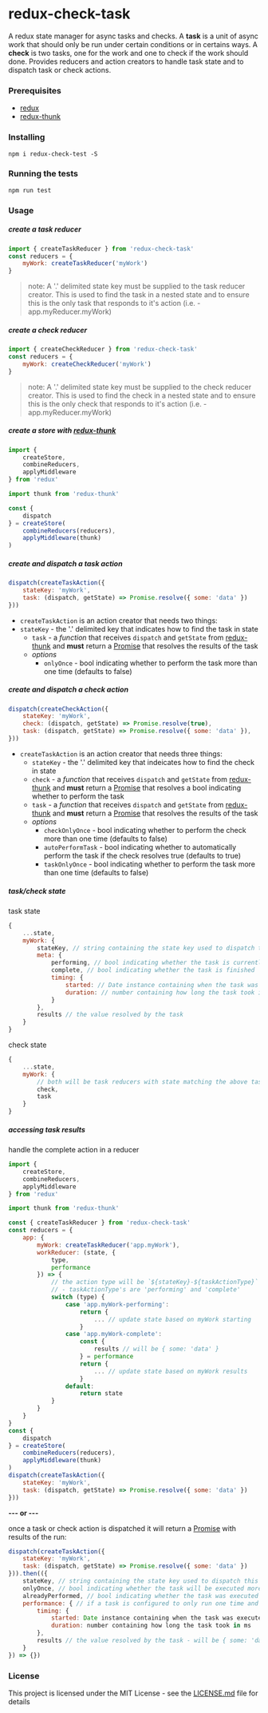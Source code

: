 # redux-check-task

A redux state manager for async tasks and checks. A **task** is a unit of async work that should only be run under certain conditions or in certains ways. A **check** is two tasks, one for the work and one to check if the work should done. Provides reducers and action creators to handle task state and to dispatch task or check actions.

### Prerequisites
 - [redux](https://github.com/reactjs/redux)
 - [redux-thunk](https://github.com/gaearon/redux-thunk)

### Installing
```
npm i redux-check-test -S
```

### Running the tests
```
npm run test
```

### Usage
##### create a task reducer
```javascript
import { createTaskReducer } from 'redux-check-task'
const reducers = {
    myWork: createTaskReducer('myWork')
}
```
 > note: A '.' delimited state key must be supplied to the task reducer creator. This is used to find the task in a nested state and to ensure this is the only task that responds to it's action (i.e. - app.myReducer.myWork)
 
##### create a check reducer
```javascript
import { createCheckReducer } from 'redux-check-task'
const reducers = {
    myWork: createCheckReducer('myWork')
}
```
 > note: A '.' delimited state key must be supplied to the check reducer creator. This is used to find the check in a nested state and to ensure this is the only check that responds to it's action (i.e. - app.myReducer.myWork)

##### create a store with [redux-thunk](https://github.com/gaearon/redux-thunk)
```javascript
import {
    createStore,
    combineReducers,
    applyMiddleware
} from 'redux'

import thunk from 'redux-thunk'

const {
    dispatch
} = createStore(
    combineReducers(reducers),
    applyMiddleware(thunk)
)
```

##### create and dispatch a task action
```javascript
dispatch(createTaskAction({
    stateKey: 'myWork',
    task: (dispatch, getState) => Promise.resolve({ some: 'data' })
}))
```
 - `createTaskAction` is an action creator that needs two things:
 - `stateKey` - the '.' delimited key that indicates how to find the task in state
    - `task` - a *function* that receives `dispatch` and `getState` from [redux-thunk](https://github.com/gaearon/redux-thunk) and **must** return a [Promise](https://developer.mozilla.org/en-US/docs/Web/JavaScript/Reference/Global_Objects/Promise) that resolves the results of the task
    - *options*
        - `onlyOnce` - bool indicating whether to perform the task more than one time (defaults to false)

##### create and dispatch a check action
```javascript
dispatch(createCheckAction({
    stateKey: 'myWork',
    check: (dispatch, getState) => Promise.resolve(true),
    task: (dispatch, getState) => Promise.resolve({ some: 'data' }),
}))
```
 - `createTaskAction` is an action creator that needs three things:
    - `stateKey` - the '.' delimited key that indeicates how to find the check in state
    - `check` - a *function* that receives `dispatch` and `getState` from [redux-thunk](https://github.com/gaearon/redux-thunk) and **must** return a [Promise](https://developer.mozilla.org/en-US/docs/Web/JavaScript/Reference/Global_Objects/Promise) that resolves a bool indicating whether to perform the task
    - `task` - a *function* that receives `dispatch` and `getState` from [redux-thunk](https://github.com/gaearon/redux-thunk) and **must** return a [Promise](https://developer.mozilla.org/en-US/docs/Web/JavaScript/Reference/Global_Objects/Promise) that resolves the results of the task
    - *options*
        - `checkOnlyOnce` - bool indicating whether to perform the check more than one time (defaults to false)
        - `autoPerformTask` - bool indicating whether to automatically perform the task if the check resolves true (defaults to true)
        - `taskOnlyOnce` - bool indicating whether to perform the task more than one time (defaults to false)

##### task/check state
task state
```javascript
{
    ...state,
    myWork: {
        stateKey, // string containing the state key used to dispatch this task (will be 'myWork' in this case)
        meta: {
            performing, // bool indicating whether the task is currently in progress
            complete, // bool indicating whether the task is finished
            timing: {
                started: // Date instance containing when the task was executed
                duration: // number containing how long the task took in ms
            }
        },
        results // the value resolved by the task
    }
}
```
check state
```javascript
{
    ...state,
    myWork: {
        // both will be task reducers with state matching the above task structure
        check, 
        task
    }
}
```

##### accessing task results
handle the complete action in a reducer
```javascript
import {
    createStore,
    combineReducers,
    applyMiddleware
} from 'redux'

import thunk from 'redux-thunk'

const { createTaskReducer } from 'redux-check-task'
const reducers = {
    app: {
        myWork: createTaskReducer('app.myWork'),
        workReducer: (state, {
            type,
            performance
        }) => {
            // the action type will be `${stateKey}-${taskActionType}` 
            // - taskActionType's are 'performing' and 'complete'
            switch (type) {
                case 'app.myWork-performing':
                    return {
                        ... // update state based on myWork starting
                    }
                case 'app.myWork-complete':
                    const {
                        results // will be { some: 'data' }
                    } = performance
                    return {
                        ... // update state based on myWork results
                    }
                default:
                    return state
            }
        }
    }
}
const {
    dispatch
} = createStore(
    combineReducers(reducers),
    applyMiddleware(thunk)
)
dispatch(createTaskAction({
    stateKey: 'myWork',
    task: (dispatch, getState) => Promise.resolve({ some: 'data' })
}))
```
**--- or ---**

once a task or check action is dispatched it will return a [Promise](https://developer.mozilla.org/en-US/docs/Web/JavaScript/Reference/Global_Objects/Promise) with results of the run:
```javascript
dispatch(createTaskAction({
    stateKey: 'myWork',
    task: (dispatch, getState) => Promise.resolve({ some: 'data' })
})).then(({
    stateKey, // string containing the state key used to dispatch this task
    onlyOnce, // bool indicating whether the task will be executed more than once,
    alreadyPerformed, // bool indicating whether the task was executed by a previous dispatch,
    performance: { // if a task is configured to only run one time and it has already been executed, the performance property will be undefined
        timing: {
            started: Date instance containing when the task was executed
            duration: number containing how long the task took in ms
        },
        results // the value resolved by the task - will be { some: 'data' }
    }
}) => {})
```

### License

This project is licensed under the MIT License - see the [LICENSE.md](LICENSE.md) file for details

